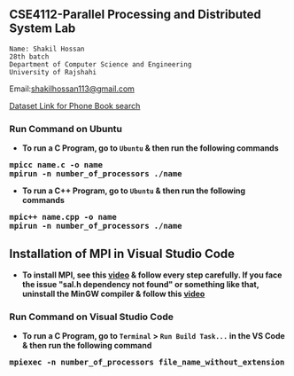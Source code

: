 ## CSE4112-Parallel Processing and Distributed System Lab
    Name: Shakil Hossan
    28th batch
    Department of Computer Science and Engineering
    University of Rajshahi
Email:shakilhossan113@gmail.com

[Dataset Link for Phone Book search](https://drive.google.com/drive/folders/1eFZ3r-XVNTwzjhnTmLgOx2eHN7_1YpPX)
### Run Command on Ubuntu
- **To run a C Program, go to `Ubuntu` & then run the following commands**
<pre>
<b>mpicc name.c -o name</b>
<b>mpirun -n number_of_processors ./name</b>  
</pre>
- **To run a C++ Program, go to `Ubuntu` & then run the following commands**
<pre>
<b>mpic++ name.cpp -o name</b>
<b>mpirun -n number_of_processors ./name</b>  
</pre>


## Installation of MPI in Visual Studio Code
- **To install MPI, see this [video](https://www.youtube.com/watch?v=bkfCrj-rBjU) & follow every step carefully. If you face the issue "sal.h dependency not found" or something like that, uninstall the MinGW compiler & follow this [video](https://www.youtube.com/watch?v=_-O94qsnOLk)**


### Run Command on Visual Studio Code
- **To run a C Program, go to `Terminal` > `Run Build Task...` in the VS Code & then run the following command**
<pre>
<b>mpiexec -n number_of_processors file_name_without_extension</b>
</pre>
